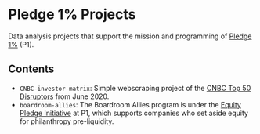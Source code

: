 # Pledge 1% Projects
Data analysis projects that support the mission and programming of [Pledge 1%](http://pledge1percent.org/) (P1). 

## Contents
- `CNBC-investor-matrix`: Simple webscraping project of the [CNBC Top 50 Disruptors](https://www.cnbc.com/2020/06/16/meet-the-2020-cnbc-disruptor-50-companies.html) from June 2020. 
- `boardroom-allies`: The Boardroom Allies program is under the [Equity Pledge Initiative](https://pledge1percent.org/equityplaybook/) at P1, which supports companies who set aside equity for philanthropy pre-liquidity.
